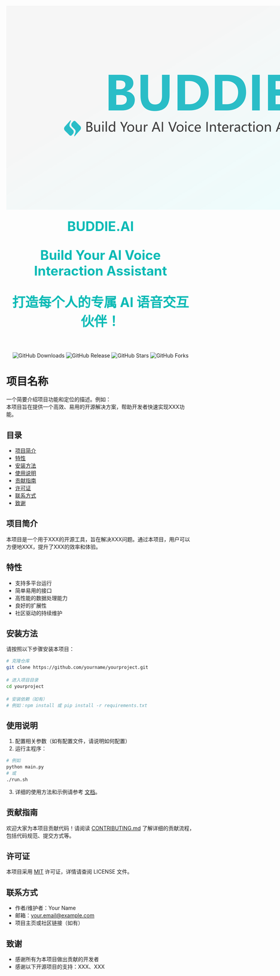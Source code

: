 # 


<div style="text-align: center; margin: 20px 0;">
  <img src="image/logo.png" alt="BUDDIE.AI Logo" style="max-width: 1200px; height: auto;">
</div>

<div style="color: #0ABAB5; font-size: 2.5em; font-weight: bold; text-align: center; margin-bottom: 60px;">
BUDDIE.AI

Build Your AI Voice Interaction Assistant

打造每个人的专属 AI 语音交互伙伴！
</div>

<div style="text-align: center; margin: 20px 0;">
  <img src="https://img.shields.io/github/downloads/yourname/yourproject/total?style=for-the-badge&logo=github&color=0ABAB5" alt="GitHub Downloads">
  <img src="https://img.shields.io/github/release/yourname/yourproject?style=for-the-badge&logo=github&color=0ABAB5" alt="GitHub Release">
  <img src="https://img.shields.io/github/stars/yourname/yourproject?style=for-the-badge&logo=github&color=0ABAB5" alt="GitHub Stars">
  <img src="https://img.shields.io/github/forks/yourname/yourproject?style=for-the-badge&logo=github&color=0ABAB5" alt="GitHub Forks">
</div>




# 项目名称

一个简要介绍项目功能和定位的描述。例如：  
本项目旨在提供一个高效、易用的开源解决方案，帮助开发者快速实现XXX功能。

## 目录

- [项目简介](#项目简介)
- [特性](#特性)
- [安装方法](#安装方法)
- [使用说明](#使用说明)
- [贡献指南](#贡献指南)
- [许可证](#许可证)
- [联系方式](#联系方式)
- [致谢](#致谢)

## 项目简介

本项目是一个用于XXX的开源工具，旨在解决XXX问题。通过本项目，用户可以方便地XXX，提升了XXX的效率和体验。

## 特性

- 支持多平台运行
- 简单易用的接口
- 高性能的数据处理能力
- 良好的扩展性
- 社区驱动的持续维护

## 安装方法

请按照以下步骤安装本项目：

```bash
# 克隆仓库
git clone https://github.com/yourname/yourproject.git

# 进入项目目录
cd yourproject

# 安装依赖（如有）
# 例如：npm install 或 pip install -r requirements.txt
```

## 使用说明

1. 配置相关参数（如有配置文件，请说明如何配置）
2. 运行主程序：

```bash
# 例如
python main.py
# 或
./run.sh
```

3. 详细的使用方法和示例请参考 [文档](docs/)。

## 贡献指南

欢迎大家为本项目贡献代码！请阅读 [CONTRIBUTING.md](CONTRIBUTING.md) 了解详细的贡献流程，包括代码规范、提交方式等。

## 许可证

本项目采用 [MIT](LICENSE) 许可证，详情请查阅 LICENSE 文件。

## 联系方式

- 作者/维护者：Your Name
- 邮箱：your.email@example.com
- 项目主页或社区链接（如有）

## 致谢

- 感谢所有为本项目做出贡献的开发者
- 感谢以下开源项目的支持：XXX、XXX


